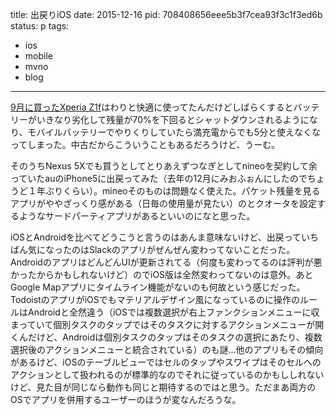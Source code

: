 title: 出戻りiOS
date: 2015-12-16
pid: 708408656eee5b3f7cea93f3c1f3ed6b
status: p
tags:
- ios
- mobile
- mvno
- blog
---

[9月に買ったXperia Z1f][1]はわりと快適に使ってたんだけどしばらくするとバッテリーがいきなり劣化して残量が70%を下回るとシャットダウンされるようになり、モバイルバッテリーでやりくりしていたら満充電からでも5分と使えなくなってしまった。中古だからこういうこともあるだろうけど、うーむ。

そのうちNexus 5Xでも買うとしてとりあえずつなぎとしてnineoを契約して余っていたauのiPhone5に出戻ってみた（去年の12月にみおふぉんにしたのでちょうど１年ぶりくらい）。mineoそのものは問題なく使えた。パケット残量を見るアプリがややざっくり感がある（日毎の使用量が見たい）のとクオータを設定するようなサードパーティアプリがあるといいのになと思った。

iOSとAndroidを比べてどうこうと言うのはあんま意味ないけど、出戻っていちばん気になったのはSlackのアプリがぜんぜん変わってないことだった。AndroidのアプリはどんどんUIが更新されてる（何度も変わってるのは評判が悪かったからかもしれないけど）のでiOS版は全然変わってないのは意外。あとGoogle Mapアプリにタイムライン機能がないのも何故という感じだった。TodoistのアプリがiOSでもマテリアルデザイン風になっているのに操作のルールはAndroidと全然違う（iOSでは複数選択が右上ファンクションメニューに収まっていて個別タスクのタップではそのタスクに対するアクションメニューが開くんだけど、Androidは個別タスクのタップはそのタスクの選択にあたり、複数選択後のアクションメニューと統合されている）のも謎…他のアプリもその傾向があるけど、iOSのテーブルビューではセルのタップやスワイプはそのセルへのアクションとして扱われるのが標準的なのでそれに従っているのかもししれないけど、見た目が同じなら動作も同じと期待するのではと思う。ただまあ両方のOSでアプリを併用するユーザーのほうが変なんだろうな。

[1]:	http://text-perforation.doppac.cc/2015/09/02/201509/sony-xperia-z1-f/